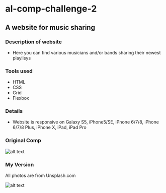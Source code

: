 # al-comp-challenge-2

## A website for music sharing

### Description of website
* Here you can find various musicians and/or bands sharing their newest playlisys

### Tools used
* HTML
* CSS
* Grid
* Flexbox

### Details
* Website is responsive on Galaxy S5, iPhone5/SE, iPhone 6/7/8, iPhone 6/7/8 Plus, iPhone X, iPad, iPad Pro

### Original Comp

![alt text](https://farm2.staticflickr.com/1868/42735741460_dcc975cf9b.jpg)

### My Version

All photos are from Unsplash.com

![alt text](https://farm2.staticflickr.com/1863/42735747190_7b66c67983_b.jpg)
